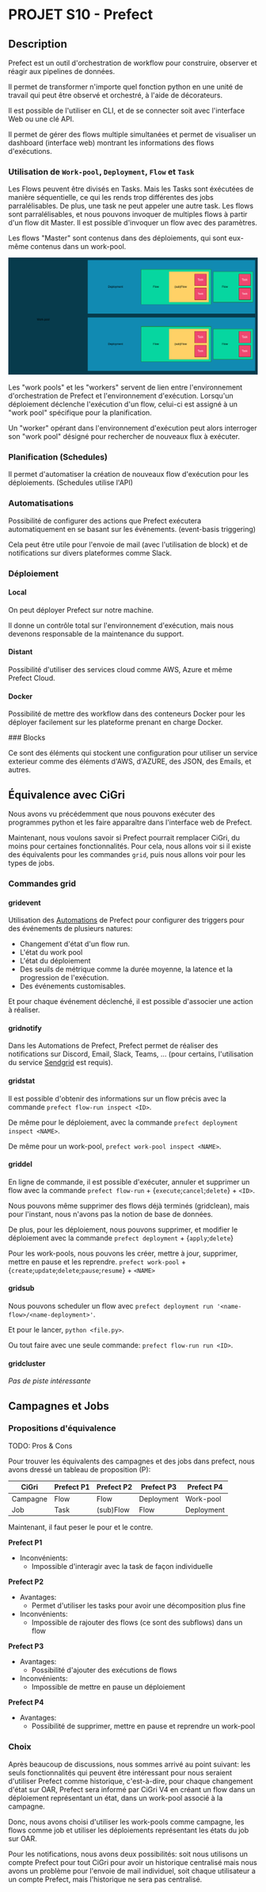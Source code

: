 # PROJET S10 - Prefect

## Description

Prefect est un outil d'orchestration de workflow pour construire, observer et réagir aux pipelines de données.

Il permet de transformer n'importe quel fonction python en une unité de travail qui peut être observé et orchestré, à l'aide de décorateurs.

Il est possible de l'utiliser en CLI, et de se connecter soit avec l'interface Web ou une clé API.

Il permet de gérer des flows multiple simultanées et permet de visualiser un dashboard (interface web) montrant les informations des flows d'exécutions.

### Utilisation de `Work-pool`, `Deployment`, `Flow` et `Task`

Les Flows peuvent être divisés en Tasks. Mais les Tasks sont éxécutées de manière séquentielle, ce qui les rends trop différentes des jobs parralélisables. De plus, une task ne peut appeler une autre task.
Les flows sont parralélisables, et nous pouvons invoquer de multiples flows à partir d'un flow dit Master. Il est possible d'invoquer un flow avec des paramètres.

Les flows "Master" sont contenus dans des déploiements, qui sont eux-même contenus dans un work-pool.

![Structure dans Prefect](./img/orga_prefect.png)

Les "work pools" et les "workers" servent de lien entre l'environnement d'orchestration de Prefect et l'environnement d'exécution. Lorsqu'un déploiement déclenche l'exécution d'un flow, celui-ci est assigné à un "work pool" spécifique pour la planification. 

Un "worker" opérant dans l'environnement d'exécution peut alors interroger son "work pool" désigné pour rechercher de nouveaux flux à exécuter.

### Planification (Schedules)

Il permet d'automatiser la création de nouveaux flow d'exécution pour les déploiements. (Schedules utilise l'API)

### Automatisations

Possibilité de configurer des actions que Prefect exécutera automatiquement en se basant sur les événements. (event-basis triggering)

Cela peut être utile pour l'envoie de mail (avec l'utilisation de block) et de notifications sur divers plateformes comme Slack.

### Déploiement

#### Local

On peut déployer Prefect sur notre machine.

Il donne un contrôle total sur l'environnement d'exécution, mais nous devenons responsable de la maintenance du support.

#### Distant

Possibilité d'utiliser des services cloud comme AWS, Azure et même Prefect Cloud.

#### Docker

Possibilité de mettre des workflow dans des conteneurs Docker pour les déployer facilement sur les plateforme prenant en charge Docker.

### Blocks

Ce sont des éléments qui stockent une configuration pour utiliser un service exterieur comme des éléments d'AWS, d'AZURE, des JSON, des Emails, et autres. 

## Équivalence avec CiGri

Nous avons vu précédemment que nous pouvons exécuter des programmes python et les faire apparaître dans l'interface web de Prefect.

Maintenant, nous voulons savoir si Prefect pourrait remplacer CiGri, du moins pour certaines fonctionnalités. Pour cela, nous allons voir si il existe des équivalents pour les commandes `grid`, puis nous allons voir pour les types de jobs.

### Commandes grid
 
#### gridevent

Utilisation des [Automations](https://docs.prefect.io/latest/concepts/automations/) de Prefect pour configurer des triggers pour des événements de plusieurs natures:
- Changement d'état d'un flow run.
- L'état du work pool
- L'état du déploiement
- Des seuils de métrique comme la durée moyenne, la latence et la progression de l'exécution.
- Des événements customisables.

Et pour chaque événement déclenché, il est possible d'associer une action à réaliser. 

#### gridnotify

Dans les Automations de Prefect, Prefect permet de réaliser des notifications sur Discord, Email, Slack, Teams, ... (pour certains, l'utilisation du service [Sendgrid](https://sendgrid.com/en-us/pricing) est requis).

#### gridstat

Il est possible d'obtenir des informations sur un flow précis avec la commande `prefect flow-run inspect <ID>`.

De même pour le déploiement, avec la commande `prefect deployment inspect <NAME>`.

De même pour un work-pool, `prefect work-pool inspect <NAME>`.

#### griddel

En ligne de commande, il est possible d'exécuter, annuler et supprimer un flow avec la commande `prefect flow-run` + {`execute`;`cancel`;`delete`} + `<ID>`.

Nous pouvons même supprimer des flows déjà terminés (gridclean), mais pour l'instant, nous n'avons pas la notion de base de données.

De plus, pour les déploiement, nous pouvons supprimer, et modifier le déploiement avec la commande `prefect deployment` + {`apply`;`delete`}

Pour les work-pools, nous pouvons les créer, mettre à jour, supprimer, mettre en pause et les reprendre. `prefect work-pool` + {`create`;`update`;`delete`;`pause`;`resume`} + `<NAME>`

#### gridsub

Nous pouvons scheduler un flow avec `prefect deployment run '<name-flow>/<name-deployment>'`.

Et pour le lancer, `python <file.py>`.

Ou tout faire avec une seule commande: `prefect flow-run run <ID>`.

#### gridcluster

_Pas de piste intéressante_

## Campagnes et Jobs

### Propositions d'équivalence

TODO: Pros & Cons

Pour trouver les équivalents des campagnes et des jobs dans prefect, nous avons dressé un tableau de proposition (P):

| CiGri    | Prefect P1 | Prefect P2 | Prefect P3 | Prefect P4 |
| -------- | ---------- | ---------- | ---------- | ---------- |
| Campagne | Flow       | Flow       | Deployment | Work-pool  |
| Job      | Task       | (sub)Flow  | Flow       | Deployment |

Maintenant, il faut peser le pour et le contre.
    
**Prefect P1**
- Inconvénients:
    - Impossible d'interagir avec la task de façon individuelle

**Prefect P2**
- Avantages:
    - Permet d'utiliser les tasks pour avoir une décomposition plus fine
- Inconvénients:
    - Impossible de rajouter des flows (ce sont des subflows) dans un flow

**Prefect P3**
- Avantages:
    - Possibilité d'ajouter des exécutions de flows 
- Inconvénients:
    - Impossible de mettre en pause un déploiement

**Prefect P4**
- Avantages:
    - Possibilité de supprimer, mettre en pause et reprendre un work-pool

### Choix

Après beaucoup de discussions, nous sommes arrivé au point suivant: les seuls fonctionnalités qui peuvent être intéressant pour nous seraient d'utiliser Prefect comme historique, c'est-à-dire, pour chaque changement d'état sur OAR, Prefect sera informé par CiGri V4 en créant un flow dans un déploiement représentant un état, dans un work-pool associé à la campagne.

Donc, nous avons choisi d'utiliser les work-pools comme campagne, les flows comme job et utiliser les déploiements représentant les états du job sur OAR.

Pour les notifications, nous avons deux possibilités: soit nous utilisons un compte Prefect pour tout CiGri pour avoir un historique centralisé mais nous avons un problème pour l'envoie de mail individuel, soit chaque utilisateur a un compte Prefect, mais l'historique ne sera pas centralisé. 


